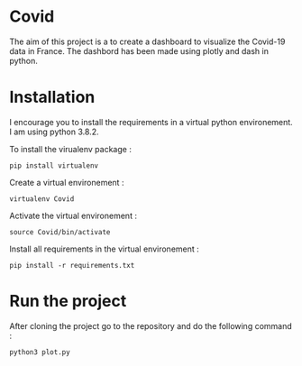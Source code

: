 # Covid

The aim of this project is a to create a dashboard to visualize the Covid-19 data in France. The dashbord has been made using plotly and dash in python. 
 
# Installation 

I encourage you to install the requirements in a virtual python environement. I am using python 3.8.2. 

To install the virualenv package :
```
pip install virtualenv 
```
Create a virtual environement :
```
virtualenv Covid
```

Activate the virtual environement : 
```
source Covid/bin/activate 
```

Install all requirements in the virtual environement : 
```
pip install -r requirements.txt  
```

# Run the project

After cloning the project go to the repository and do the following command :
```
python3 plot.py 
```

